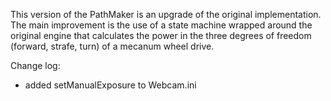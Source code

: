 This version of the PathMaker is an upgrade of the original implementation. The main improvement is the use of a state machine wrapped around the original engine that calculates the power in the three degrees of freedom (forward, strafe, turn) of a mecanum wheel drive.

Change log:

- added setManualExposure to Webcam.ini
